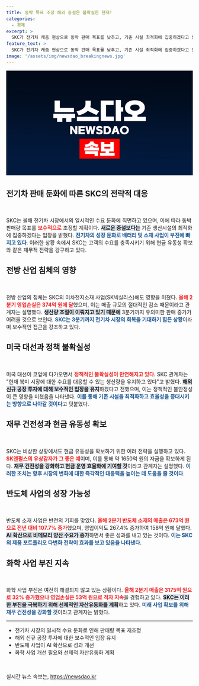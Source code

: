 ```yaml
---
title: 동박 목표 조정 해외 증설은 불확실한 현재!
categories:
  - 경제
excerpt: >
  SKC가 전기차 캐즘 현상으로 동박 판매 목표를 낮추고, 기존 시설 최적화에 집중하겠다고 발표했습니다. 불확실한 대선 상황 속에서 재무 건전성 확보에 나서는 SKC의 전략은 무엇일까요? 클릭해 자세한 정보를 확인하세요!
feature_text: >
  SKC가 전기차 캐즘 현상으로 동박 판매 목표를 낮추고, 기존 시설 최적화에 집중하겠다고 발표했습니다. 불확실한 대선 상황 속에서 재무 건전성 확보에 나서는 SKC의 전략은 무엇일까요? 클릭해 자세한 정보를 확인하세요!
image: '/assets/img/newsdao_breakingnews.jpg'
---
```


<p><img src="/assets/img/newsdao_breakingnews.jpg" alt="bookingtag 속보" /></p>

<h2 data-ke-size="size26">전기차 판매 둔화에 따른 SKC의 전략적 대응</h2>

<p data-ke-size="size16">&nbsp;</p>

<p>SKC는 올해 전기차 시장에서의 일시적인 수요 둔화에 직면하고 있으며, 이에 따라 동박 판매량 목표를 <b><span style="color: #ee2323;">보수적으로</span></b> 조정할 계획이다. <b><span style="background-color: #21538527;">새로운 증설보다는</span></b> 기존 생산시설의 최적화에 집중하겠다는 입장을 밝혔다. <b><span style="color: #1a5490;">전기차의 성장 둔화로 배터리 및 소재 사업이 부진에 빠지고 있다</span></b>. 이러한 상황 속에서 SKC는 고객의 수요를 충족시키기 위해 현금 유동성 확보와 같은 재무적 전략을 강구하고 있다.</p>

<h2 data-ke-size="size26">전방 산업 침체의 영향</h2>

<p data-ke-size="size16">&nbsp;</p>

<p>전방 산업의 침체는 SKC의 이차전지소재 사업(SK넥실리스)에도 영향을 미쳤다. <b><span style="color: #ee2323;">올해 2분기 영업손실은 374억 원에 달</span></b>했으며, 이는 매출 규모의 절대적인 감소 때문이라고 관계자는 설명했다. <b><span style="background-color: #21538527;">생산량 조절이 이뤄지고 있기 때문에</span></b> 3분기까지 유의미한 판매 증가가 어려울 것으로 보인다. <b><span style="color: #1a5490;">SKC는 3분기까지 전기차 시장의 회복을 기대하기 힘든 상황</span></b>이라며 보수적인 접근을 강조하고 있다.</p>

<h2 data-ke-size="size26">미국 대선과 정책 불확실성</h2>

<p data-ke-size="size16">&nbsp;</p>

<p>미국 대선이 코앞에 다가오면서 <b><span style="color: #ee2323;">정책적인 불확실성이 만연해지고 있다</span></b>. SKC 관계자는 "현재 북미 시장에 대한 수요를 대응할 수 있는 생산량을 유지하고 있다"고 밝혔다. <b><span style="background-color: #21538527;">해외 신규 공장 투자에 대해 보수적인 입장을 유지</span></b>하겠다고 전했으며, 이는 정책적인 불안정성이 큰 영향을 미쳤음을 나타낸다. <b><span style="color: #1a5490;">이를 통해 기존 시설을 최적화하고 효율성을 증대시키는 방향으로 나아갈 것이다</span></b>고 덧붙였다.</p>

<h2 data-ke-size="size26">재무 건전성과 현금 유동성 확보</h2>

<p data-ke-size="size16">&nbsp;</p>

<p>SKC는 비상한 상황에서도 현금 유동성을 확보하기 위한 여러 전략을 실행하고 있다. <b><span style="color: #ee2323;">SK엔펄스의 유상감자가 그 좋은 예</span></b>이며, 이를 통해 약 1650억 원의 자금을 확보하게 된다. <b><span style="background-color: #21538527;">재무 건전성을 강화하고 현금 운영 효율화에 기여할 것</span></b>이라고 관계자는 설명했다. <b><span style="color: #1a5490;">이러한 조치는 향후 시장의 변화에 대한 즉각적인 대응력을 높이는 데 도움을 줄 것이다</span></b>.</p>

<h2 data-ke-size="size26">반도체 사업의 성장 가능성</h2>

<p data-ke-size="size16">&nbsp;</p>

<p>반도체 소재 사업은 반전의 기회를 맞았다. <b><span style="color: #ee2323;">올해 2분기 반도체 소재의 매출은 673억 원으로 전년 대비 107.7% 증가</span></b>했으며, 영업이익도 267.4% 증가하여 158억 원에 달했다. <b><span style="background-color: #21538527;">AI 확산으로 비메모리 양산 수요가 증가</span></b>하면서 좋은 성과를 내고 있는 것이다. <b><span style="color: #1a5490;">이는 SKC의 제품 포트폴리오 다변화 전략이 효과를 보고 있음을 나타낸다</span></b>.</p>

<h2 data-ke-size="size26">화학 사업 부진 지속</h2>

<p data-ke-size="size16">&nbsp;</p>

<p>화학 사업 부진은 여전히 해결되지 않고 있는 상황이다. <b><span style="color: #ee2323;">올해 2분기 매출은 3175억 원으로 32% 증가했으나 영업손실은 53억 원으로 적자 지속</span></b>을 경험하고 있다. <b><span style="background-color: #21538527;">SKC는 이러한 부진을 극복하기 위해 선제적인 자산유동화를 계획</span></b>하고 있다. <b><span style="color: #1a5490;">미래 사업 확보를 위해 재무 건전성을 강화할 것</span></b>이라고 관계자는 밝혔다.</p>

<hr>

<ul>
  <li>전기차 시장의 일시적 수요 둔화로 인해 판매량 목표 재조정</li>
  <li>해외 신규 공장 투자에 대한 보수적인 입장 유지</li>
  <li>반도체 사업이 AI 확산으로 성과 개선</li>
  <li>화학 사업 개선 필요와 선제적 자산유동화 계획</li>
</ul>

<p data-ke-size="size16">&nbsp;</p>
실시간 뉴스 속보는, <a href="https://newsdao.kr" rel="dofollow">https://newsdao.kr</a>


